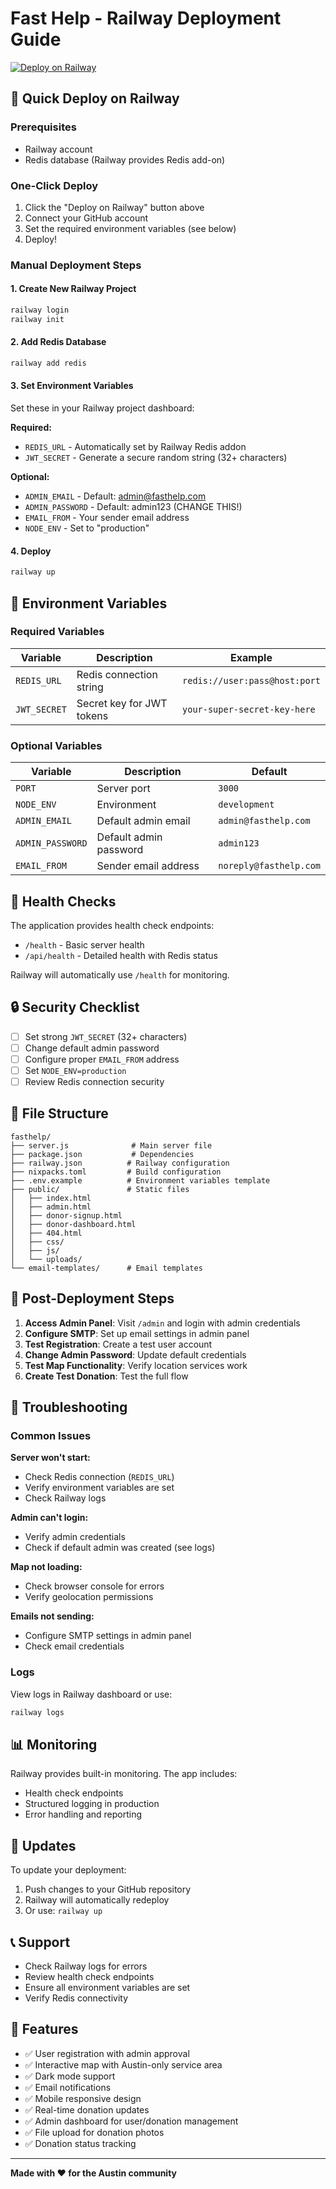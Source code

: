 # Fast Help - Railway Deployment Guide

[![Deploy on Railway](https://railway.app/button.svg)](https://railway.app/template/)

## 🚀 Quick Deploy on Railway

### Prerequisites
- Railway account
- Redis database (Railway provides Redis add-on)

### One-Click Deploy
1. Click the "Deploy on Railway" button above
2. Connect your GitHub account
3. Set the required environment variables (see below)
4. Deploy!

### Manual Deployment Steps

#### 1. Create New Railway Project
```bash
railway login
railway init
```

#### 2. Add Redis Database
```bash
railway add redis
```

#### 3. Set Environment Variables
Set these in your Railway project dashboard:

**Required:**
- `REDIS_URL` - Automatically set by Railway Redis addon
- `JWT_SECRET` - Generate a secure random string (32+ characters)

**Optional:**
- `ADMIN_EMAIL` - Default: admin@fasthelp.com
- `ADMIN_PASSWORD` - Default: admin123 (CHANGE THIS!)
- `EMAIL_FROM` - Your sender email address
- `NODE_ENV` - Set to "production"

#### 4. Deploy
```bash
railway up
```

## 🔧 Environment Variables

### Required Variables

| Variable | Description | Example |
|----------|-------------|---------|
| `REDIS_URL` | Redis connection string | `redis://user:pass@host:port` |
| `JWT_SECRET` | Secret key for JWT tokens | `your-super-secret-key-here` |

### Optional Variables

| Variable | Description | Default |
|----------|-------------|---------|
| `PORT` | Server port | `3000` |
| `NODE_ENV` | Environment | `development` |
| `ADMIN_EMAIL` | Default admin email | `admin@fasthelp.com` |
| `ADMIN_PASSWORD` | Default admin password | `admin123` |
| `EMAIL_FROM` | Sender email address | `noreply@fasthelp.com` |

## 🏥 Health Checks

The application provides health check endpoints:
- `/health` - Basic server health
- `/api/health` - Detailed health with Redis status

Railway will automatically use `/health` for monitoring.

## 🔒 Security Checklist

- [ ] Set strong `JWT_SECRET` (32+ characters)
- [ ] Change default admin password
- [ ] Configure proper `EMAIL_FROM` address
- [ ] Set `NODE_ENV=production`
- [ ] Review Redis connection security

## 📁 File Structure

```
fasthelp/
├── server.js              # Main server file
├── package.json           # Dependencies
├── railway.json          # Railway configuration
├── nixpacks.toml         # Build configuration
├── .env.example          # Environment variables template
├── public/               # Static files
│   ├── index.html
│   ├── admin.html
│   ├── donor-signup.html
│   ├── donor-dashboard.html
│   ├── 404.html
│   ├── css/
│   ├── js/
│   └── uploads/
└── email-templates/      # Email templates
```

## 🚀 Post-Deployment Steps

1. **Access Admin Panel**: Visit `/admin` and login with admin credentials
2. **Configure SMTP**: Set up email settings in admin panel
3. **Test Registration**: Create a test user account
4. **Change Admin Password**: Update default credentials
5. **Test Map Functionality**: Verify location services work
6. **Create Test Donation**: Test the full flow

## 🐛 Troubleshooting

### Common Issues

**Server won't start:**
- Check Redis connection (`REDIS_URL`)
- Verify environment variables are set
- Check Railway logs

**Admin can't login:**
- Verify admin credentials
- Check if default admin was created (see logs)

**Map not loading:**
- Check browser console for errors
- Verify geolocation permissions

**Emails not sending:**
- Configure SMTP settings in admin panel
- Check email credentials

### Logs
View logs in Railway dashboard or use:
```bash
railway logs
```

## 📊 Monitoring

Railway provides built-in monitoring. The app includes:
- Health check endpoints
- Structured logging in production
- Error handling and reporting

## 🔄 Updates

To update your deployment:
1. Push changes to your GitHub repository
2. Railway will automatically redeploy
3. Or use: `railway up`

## 📞 Support

- Check Railway logs for errors
- Review health check endpoints
- Ensure all environment variables are set
- Verify Redis connectivity

## 🌟 Features

- ✅ User registration with admin approval
- ✅ Interactive map with Austin-only service area
- ✅ Dark mode support
- ✅ Email notifications
- ✅ Mobile responsive design
- ✅ Real-time donation updates
- ✅ Admin dashboard for user/donation management
- ✅ File upload for donation photos
- ✅ Donation status tracking

---

**Made with ❤️ for the Austin community**
